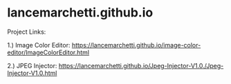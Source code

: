 # lancemarchetti.github.io

<p>Project Links:</p> 

1.) Image Color Editor:  https://lancemarchetti.github.io/image-color-editor/ImageColorEditor.html

2.) JPEG Injector: https://lancemarchetti.github.io/Jpeg-Injector-V1.0./Jpeg-Injector-V1.0.html
